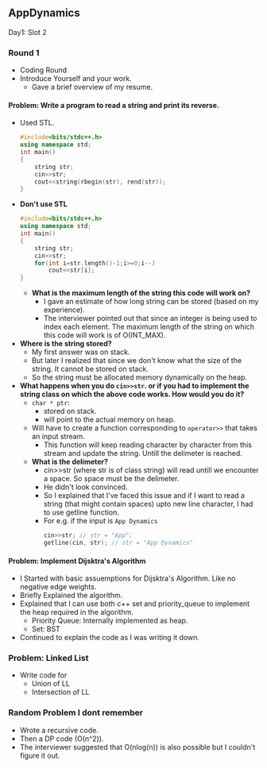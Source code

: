 ## AppDynamics

Day1: Slot 2

### Round 1

- Coding Round
- Introduce Yourself and your work.
    + Gave a brief overview of my resume.

#### Problem: Write a program to read a string and print its reverse.

- Used STL.
    ```cpp
    #include<bits/stdc++.h>
    using namespace std;
    int main()
    {
        string str;
        cin>>str;
        cout<<string(rbegin(str), rend(str));
    }
    ```
- **Don't use STL**
    ```cpp
    #include<bits/stdc++.h>
    using namespace std;
    int main()
    {
        string str;
        cin>>str;
        for(int i=str.length()-1;i>=0;i--)
            cout<<str[i];
    }
    ```
    + **What is the maximum length of the string this code will work on?**
        * I gave an estimate of how long string can be stored (based on my experience).
        * The interviewer pointed out that since an integer is being used to index each element. The maximum length of the string on which this code will work is of O(INT_MAX).
- **Where is the string stored?**
    + My first answer was on stack.
    + But later I realized that since we don't know what the size of the string. It cannot be stored on stack.
    + So the string must be allocated memory dynamically on the heap.
- **What happens when you do `cin>>str`. or if you had to implement the string class on which the above code works. How would you do it?**
    + `char * ptr`: 
        * stored on stack.
        * will point to the actual memory on heap. 
    + Will have to create a function corresponding to `operator>>` that takes an input stream.
        * This function will keep reading character by character from this stream and update the string. Untill the delimeter is reached.
    + **What is the delimeter?**
        * cin>>str (where str is of class string) will read untill we encounter a space. So space must be the delimeter.
        * He didn't look convinced.
        * So I explained that I've faced this issue and if I want to read a string (that might contain spaces) upto new line character, I had to use getline function.
        * For e.g. if the input is `App Dynamics`
            ```cpp
            cin>>str; // str = "App";
            getline(cin, str); // str = "App Dynamics"
            ```

#### Problem: Implement Dijsktra's Algorithm

- I Started with basic assuemptions for Dijsktra's Algorithm. Like no negative edge weights.
- Briefly Explained the algorithm.
- Explained that I can use both c++ set and priority_queue to implement the heap required in the algorithm.
    + Priority Queue: Internally implemented as heap.
    + Set: BST
- Continued to explain the code as I was writing it down.

### Problem: Linked List

- Write code for
    - Union of LL
    - Intersection of LL

### Random Problem I dont remember

- Wrote a recursive code.
- Then a DP code (O(n^2)).
- The interviewer suggested that O(nlog(n)) is also possible but I couldn't figure it out.